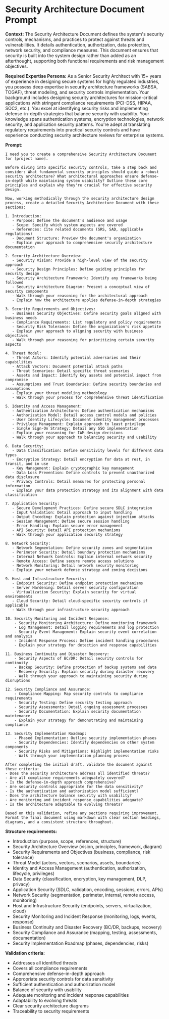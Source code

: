 # Security Architecture Document Prompt

**Context:** The Security Architecture Document defines the system's security controls, mechanisms, and practices to protect against threats and vulnerabilities. It details authentication, authorization, data protection, network security, and compliance measures. This document ensures that security is built into the system design rather than added as an afterthought, supporting both functional requirements and risk management objectives.

**Required Expertise Persona:** As a Senior Security Architect with 15+ years of experience in designing secure systems for highly regulated industries, you possess deep expertise in security architecture frameworks (SABSA, TOGAF), threat modeling, and security controls implementation. Your background includes designing security architectures for mission-critical applications with stringent compliance requirements (PCI-DSS, HIPAA, SOC2, etc.). You excel at identifying security risks and implementing defense-in-depth strategies that balance security with usability. Your knowledge spans authentication systems, encryption technologies, network security, and application security patterns. You're adept at translating regulatory requirements into practical security controls and have experience conducting security architecture reviews for enterprise systems.

**Prompt:**
```
I need you to create a comprehensive Security Architecture Document for [project name].

Before diving into specific security controls, take a step back and consider: What fundamental security principles should guide a robust security architecture? What architectural approaches ensure defense-in-depth while maintaining system usability? Outline these core principles and explain why they're crucial for effective security design.

Now, working methodically through the security architecture design process, create a detailed Security Architecture Document with these sections:

1. Introduction:
   - Purpose: Define the document's audience and usage
   - Scope: Specify which system aspects are covered
   - References: Cite related documents (SRS, SAD, applicable regulations)
   - Document Structure: Preview the document's organization
   - Explain your approach to comprehensive security architecture documentation

2. Security Architecture Overview:
   - Security Vision: Provide a high-level view of the security approach
   - Security Design Principles: Define guiding principles for security design
   - Security Architecture Framework: Identify any frameworks being followed
   - Security Architecture Diagram: Present a conceptual view of security components
   - Walk through your reasoning for the architectural approach
   - Explain how the architecture applies defense-in-depth strategies

3. Security Requirements and Objectives:
   - Business Security Objectives: Define security goals aligned with business needs
   - Compliance Requirements: List regulatory and policy requirements
   - Security Risk Tolerance: Define the organization's risk appetite
   - Explain your approach to aligning security with business objectives
   - Walk through your reasoning for prioritizing certain security aspects

4. Threat Model:
   - Threat Actors: Identify potential adversaries and their capabilities
   - Attack Vectors: Document potential attack paths
   - Threat Scenarios: Detail specific threat scenarios
   - Assets and Impact: Identify key assets and potential impact from compromise
   - Assumptions and Trust Boundaries: Define security boundaries and assumptions
   - Explain your threat modeling methodology
   - Walk through your process for comprehensive threat identification

5. Identity and Access Management:
   - Authentication Architecture: Define authentication mechanisms
   - Authorization Model: Detail access control models and policies
   - User Identity Lifecycle: Document identity management processes
   - Privilege Management: Explain approach to least privilege
   - Single Sign-On Strategy: Detail any SSO implementation
   - Explain your reasoning for IAM design decisions
   - Walk through your approach to balancing security and usability

6. Data Security:
   - Data Classification: Define sensitivity levels for different data types
   - Encryption Strategy: Detail encryption for data at rest, in transit, and in use
   - Key Management: Explain cryptographic key management
   - Data Loss Prevention: Define controls to prevent unauthorized data disclosure
   - Privacy Controls: Detail measures for protecting personal information
   - Explain your data protection strategy and its alignment with data classification

7. Application Security:
   - Secure Development Practices: Define secure SDLC integration
   - Input Validation: Detail approach to input handling
   - Output Encoding: Explain protection against injection attacks
   - Session Management: Define secure session handling
   - Error Handling: Explain secure error management
   - API Security: Detail API protection mechanisms
   - Walk through your application security strategy

8. Network Security:
   - Network Segmentation: Define security zones and segmentation
   - Perimeter Security: Detail boundary protection mechanisms
   - Internal Network Controls: Explain internal network security
   - Remote Access: Define secure remote access solutions
   - Network Monitoring: Detail network security monitoring
   - Explain your network defense strategy and zoning decisions

9. Host and Infrastructure Security:
   - Endpoint Security: Define endpoint protection mechanisms
   - Server Hardening: Detail server security configuration
   - Virtualization Security: Explain security for virtual environments
   - Cloud Security: Detail cloud-specific security controls if applicable
   - Walk through your infrastructure security approach

10. Security Monitoring and Incident Response:
    - Security Monitoring Architecture: Define monitoring framework
    - Log Management: Detail logging requirements and log protection
    - Security Event Management: Explain security event correlation and analysis
    - Incident Response Process: Define incident handling procedures
    - Explain your strategy for detection and response capabilities

11. Business Continuity and Disaster Recovery:
    - Security Aspects of BC/DR: Detail security controls for continuity
    - Backup Security: Define protection of backup systems and data
    - Recovery Security: Explain security during disaster recovery
    - Walk through your approach to maintaining security during disruptions

12. Security Compliance and Assurance:
    - Compliance Mapping: Map security controls to compliance requirements
    - Security Testing: Define security testing approach
    - Security Assessments: Detail ongoing assessment processes
    - Security Documentation: Explain security documentation maintenance
    - Explain your strategy for demonstrating and maintaining compliance

13. Security Implementation Roadmap:
    - Phased Implementation: Outline security implementation phases
    - Security Dependencies: Identify dependencies on other system components
    - Security Risks and Mitigations: Highlight implementation risks
    - Walk through your implementation planning process

After completing the initial draft, validate the document against these criteria:
- Does the security architecture address all identified threats?
- Are all compliance requirements adequately covered?
- Is the defense-in-depth approach comprehensive?
- Are security controls appropriate for the data sensitivity?
- Is the authentication and authorization model sufficient?
- Does the architecture balance security with usability?
- Are monitoring and incident response capabilities adequate?
- Is the architecture adaptable to evolving threats?

Based on this validation, refine any sections requiring improvement. Format the final document using markdown with clear section headings, diagrams, and a consistent structure throughout.
```

**Structure requirements:**
- Introduction (purpose, scope, references, structure)
- Security Architecture Overview (vision, principles, framework, diagram)
- Security Requirements and Objectives (business, compliance, risk tolerance)
- Threat Model (actors, vectors, scenarios, assets, boundaries)
- Identity and Access Management (authentication, authorization, lifecycle, privileges)
- Data Security (classification, encryption, key management, DLP, privacy)
- Application Security (SDLC, validation, encoding, sessions, errors, APIs)
- Network Security (segmentation, perimeter, internal, remote access, monitoring)
- Host and Infrastructure Security (endpoints, servers, virtualization, cloud)
- Security Monitoring and Incident Response (monitoring, logs, events, response)
- Business Continuity and Disaster Recovery (BC/DR, backups, recovery)
- Security Compliance and Assurance (mapping, testing, assessments, documentation)
- Security Implementation Roadmap (phases, dependencies, risks)

**Validation criteria:**
- Addresses all identified threats
- Covers all compliance requirements
- Comprehensive defense-in-depth approach
- Appropriate security controls for data sensitivity
- Sufficient authentication and authorization model
- Balance of security with usability
- Adequate monitoring and incident response capabilities
- Adaptability to evolving threats
- Clear security architecture diagrams
- Traceability to security requirements